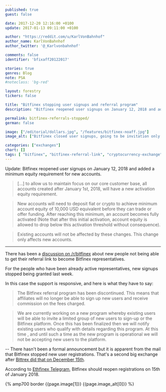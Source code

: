 ```yaml
---
published: true
guest: false

date: 2017-12-20 12:16:00 +0100
update: 2017-01-13 09:11:00 +0100

author: "https://reddit.com/u/KarlVonBahnhof"
author_name: KarlVonBahnhof
author_twitter: '@_Karlvonbahnhof'

comments: false
identifier: 'bfixaff20122017'

stories: true
genres: Blog
note: PSA
#noteclass: 'bg-red'

layout: forestry
tickers: false

title: "Bitfinex stopping user signups and referral program"
description: "Bitfinex reopened user signups on January 12, 2018 and added a minimum equity requirement for new accounts."

permalink: bitfinex-referrals-stopped/
german: false

image: ["/editorial/dollars.jpg", "/features/bitfinex-noaff.jpg"]
image_alt: ["Bitfinex closed user signups, going to be invitation only. Money image via Pexels."]

categories: ["exchanges"]
chart: []
tags: [ "bitfinex", "bitfinex-referral-link", "cryptocurrency-exchange", "exchange-issues"]
---
```


Update: Bitfinex reopened user signups on January 12, 2018 and added a minimum equity requirement for new accounts.

> [...] to allow us to maintain focus on our core customer base, all accounts created after January 1st, 2018, will have a new activation equity requirement.

> New accounts will need to deposit fiat or crypto to achieve minimum account equity of 10,000 USD equivalent before they can trade or offer funding. After reaching this minimum, an account becomes fully activated (Note that after this initial activation, account equity is allowed to drop below this activation threshold without consequence).

> Existing accounts will not be affected by these changes. This change only affects new accounts.

_____________________

There has been a [discussion on /r/bitfinex](https://www.reddit.com/r/bitfinex/comments/7kzo4c/referral_link_ticket_answered_in_41_min_missing/) about new people not being able to get their referral link to become Bitfinex representatives.

For the people who have been already active representatives, new signups stopped being granted last week.

In this case the support is responsive, and here is what they have to say:

> The Bitfinex referral program has been discontinued. This means that affiliates will no longer be able to sign up new users and receive commission on the fees charged.

> We are currently working on a new program whereby existing users will be able to invite a limited group of new users to sign-up or the Bitfinex platform. Once this has been finalized then we will notify existing users who qualify with details regarding this program.
At this time , and until such a time as the new program is operational we will not be accepting new users to the platform.

-- There hasn't been a formal announcement but it is apparent from the mail that Bitfinex stopped new user registrations. That's a second big exchange after [Bittrex did that on December 15th](https://support.bittrex.com/hc/en-us/articles/115003463331-New-Account-Sign-Ups).

According to [Ethfinex Telegram](https://t.me/joinchat/GgM7eBFC-BdMYaC_3hN4Kg), Bitfinex should reopen registrations on 15th of January 2018.


<div>
  {% amp700 border {{page.image[1]}} {{page.image_alt[0]}} %}
</div>
